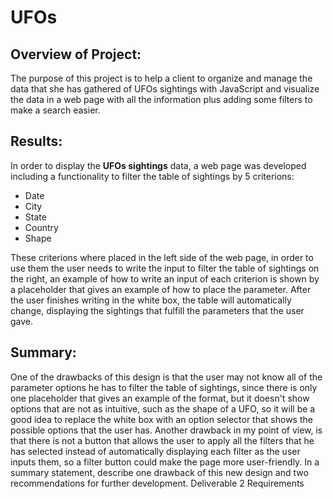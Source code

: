 # UFOs
## Overview of Project: 
The purpose of this project is to help a client to organize and manage the data that she has gathered of UFOs sightings with JavaScript and visualize the data in a web page with all the information plus adding some filters to make a search easier.
## Results: 
In order to display the **UFOs sightings** data, a web page was developed including a functionality to filter the table of sightings by 5 criterions:
* Date
* City
* State
* Country
* Shape

These criterions where placed in the left side of the web page, in order to use them the user needs to write the input to filter the table of sightings on the right, an example of how to write an input of each criterion is shown by a placeholder that gives an example of how to place the parameter. After the user finishes writing in the white box, the table will automatically change, displaying the sightings that fulfill the parameters that the user gave.
## Summary: 
One of the drawbacks of this design is that the user may not know all of the parameter options he has to filter the table of sightings, since there is only one placeholder that gives an example of the format, but it doesn't show options that are not as intuitive, such as the shape of a UFO, so it will be a good idea to replace the white box with an option selector that shows the possible options that the user has.
Another drawback in my point of view, is that there is not a button that allows the user to apply all the filters that he has selected instead of automatically displaying each filter as the user inputs them, so a filter button could make the page more user-friendly.
In a summary statement, describe one drawback of this new design and two recommendations for further development.
Deliverable 2 Requirements
